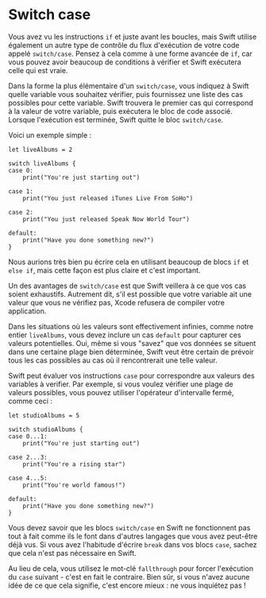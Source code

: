 # Switch case

Vous avez vu les instructions `if` et juste avant les boucles, mais Swift utilise également un autre type de contrôle du flux d'exécution de votre code appelé `switch/case`. Pensez à cela comme à une forme avancée de `if`, car vous pouvez avoir beaucoup de conditions à vérifier et Swift exécutera celle qui est vraie.

Dans la forme la plus élémentaire d'un `switch/case`, vous indiquez à Swift quelle variable vous souhaitez vérifier, puis fournissez une liste des cas possibles pour cette variable. Swift trouvera le premier cas qui correspond à la valeur de votre variable, puis exécutera le bloc de code associé. Lorsque l'exécution est terminée, Swift quitte le bloc `switch/case`.

Voici un exemple simple :

    let liveAlbums = 2

    switch liveAlbums {
    case 0:
        print("You're just starting out")

    case 1:
        print("You just released iTunes Live From SoHo")

    case 2:
        print("You just released Speak Now World Tour")

    default:
        print("Have you done something new?")
    }

Nous aurions très bien pu écrire cela en utilisant beaucoup de blocs `if` et `else if`, mais cette façon est plus claire et c'est important.

Un des avantages de `switch/case` est que Swift veillera à ce que vos cas soient exhaustifs. Autrement dit, s'il est possible que votre variable ait une valeur que vous ne vérifiez pas, Xcode refusera de compiler votre application.

Dans les situations où les valeurs sont effectivement infinies, comme notre entier `liveAlbums`, vous devez inclure un cas `default` pour capturer ces valeurs potentielles. Oui, même si vous "savez" que vos données se situent dans une certaine plage bien déterminée, Swift veut être certain de prévoir tous les cas possibles au cas où il rencontrerait une telle valeur.

Swift peut évaluer vos instructions `case` pour correspondre aux valeurs des variables à verifier. Par exemple, si vous voulez vérifier une plage de valeurs possibles, vous pouvez utiliser l'opérateur d'intervalle fermé, comme ceci :

    let studioAlbums = 5

    switch studioAlbums {
    case 0...1:
        print("You're just starting out")

    case 2...3:
        print("You're a rising star")

    case 4...5:
        print("You're world famous!")

    default:
        print("Have you done something new?")
    }

Vous devez savoir que les blocs `switch/case` en Swift ne fonctionnent pas tout à fait comme ils le font dans d'autres langages que vous avez peut-être déjà vus. Si vous avez l'habitude d'écrire `break` dans vos blocs `case`, sachez que cela n'est pas nécessaire en Swift.

Au lieu de cela, vous utilisez le mot-clé `fallthrough` pour forcer l'exécution du `case` suivant - c'est en fait le contraire. Bien sûr, si vous n'avez aucune idée de ce que cela signifie, c'est encore mieux : ne vous inquiétez pas !
